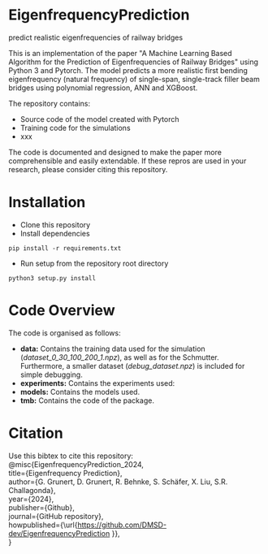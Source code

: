 # EigenfrequencyPrediction
 predict realistic eigenfrequencies of railway bridges
 
This is an implementation of the paper "A Machine Learning Based Algorithm for the Prediction of Eigenfrequencies of Railway Bridges" using Python 3 and Pytorch. The model predicts a more realistic first bending eigenfrequency (natural frequency) of single-span, single-track filler beam bridges using polynomial regression, ANN and XGBoost.

The repository contains:
- Source code of the model created with Pytorch 
- Training code for the simulations
- xxx

The code is documented and designed to make the paper more comprehensible and easily extendable. If these repros are used in your research, please consider citing this repository.
# Installation
- Clone this repository
- Install dependencies

`pip install -r requirements.txt`

- Run setup from the repository root directory

`python3 setup.py install`

# Code Overview
The code is organised as follows:
- **data:** Contains the training data used for the simulation (*dataset_0_30_100_200_1.npz*), as well as for the Schmutter. Furthermore, a smaller dataset (*debug_dataset.npz*) is included for simple debugging.
- **experiments:** Contains the experiments used:
- **models:** Contains the models used.
- **tmb:** Contains the code of the package.

# Citation
Use this bibtex to cite this repository:  
@misc{EigenfrequencyPrediction_2024,  
  title={Eigenfrequency Prediction},  
  author={G. Grunert, D. Grunert, R. Behnke, S. Schäfer, X. Liu, S.R. Challagonda},  
  year={2024},  
  publisher={Github},  
  journal={GitHub repository},  
  howpublished={\url{https://github.com/DMSD-dev/EigenfrequencyPrediction }},  
}  

